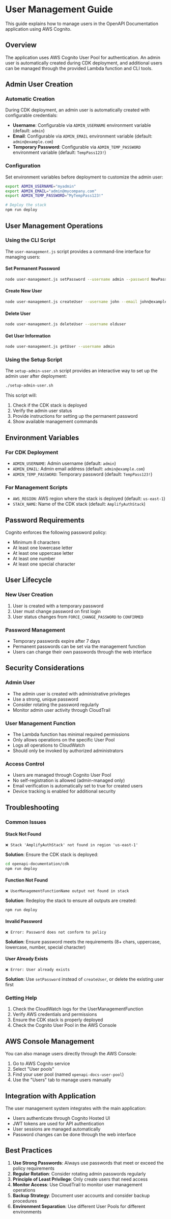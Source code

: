 # User Management Guide

This guide explains how to manage users in the OpenAPI Documentation application using AWS Cognito.

## Overview

The application uses AWS Cognito User Pool for authentication. An admin user is automatically created during CDK deployment, and additional users can be managed through the provided Lambda function and CLI tools.

## Admin User Creation

### Automatic Creation

During CDK deployment, an admin user is automatically created with configurable credentials:

- **Username**: Configurable via `ADMIN_USERNAME` environment variable (default: `admin`)
- **Email**: Configurable via `ADMIN_EMAIL` environment variable (default: `admin@example.com`)
- **Temporary Password**: Configurable via `ADMIN_TEMP_PASSWORD` environment variable (default: `TempPass123!`)

### Configuration

Set environment variables before deployment to customize the admin user:

```bash
export ADMIN_USERNAME="myadmin"
export ADMIN_EMAIL="admin@mycompany.com"
export ADMIN_TEMP_PASSWORD="MyTempPass123!"

# Deploy the stack
npm run deploy
```

## User Management Operations

### Using the CLI Script

The `user-management.js` script provides a command-line interface for managing users:

#### Set Permanent Password

```bash
node user-management.js setPassword --username admin --password NewPassword123!
```

#### Create New User

```bash
node user-management.js createUser --username john --email john@example.com --password TempPass123!
```

#### Delete User

```bash
node user-management.js deleteUser --username olduser
```

#### Get User Information

```bash
node user-management.js getUser --username admin
```

### Using the Setup Script

The `setup-admin-user.sh` script provides an interactive way to set up the admin user after deployment:

```bash
./setup-admin-user.sh
```

This script will:
1. Check if the CDK stack is deployed
2. Verify the admin user status
3. Provide instructions for setting up the permanent password
4. Show available management commands

## Environment Variables

### For CDK Deployment

- `ADMIN_USERNAME`: Admin username (default: `admin`)
- `ADMIN_EMAIL`: Admin email address (default: `admin@example.com`)
- `ADMIN_TEMP_PASSWORD`: Temporary password (default: `TempPass123!`)

### For Management Scripts

- `AWS_REGION`: AWS region where the stack is deployed (default: `us-east-1`)
- `STACK_NAME`: Name of the CDK stack (default: `AmplifyAuthStack`)

## Password Requirements

Cognito enforces the following password policy:

- Minimum 8 characters
- At least one lowercase letter
- At least one uppercase letter
- At least one number
- At least one special character

## User Lifecycle

### New User Creation

1. User is created with a temporary password
2. User must change password on first login
3. User status changes from `FORCE_CHANGE_PASSWORD` to `CONFIRMED`

### Password Management

- Temporary passwords expire after 7 days
- Permanent passwords can be set via the management function
- Users can change their own passwords through the web interface

## Security Considerations

### Admin User

- The admin user is created with administrative privileges
- Use a strong, unique password
- Consider rotating the password regularly
- Monitor admin user activity through CloudTrail

### User Management Function

- The Lambda function has minimal required permissions
- Only allows operations on the specific User Pool
- Logs all operations to CloudWatch
- Should only be invoked by authorized administrators

### Access Control

- Users are managed through Cognito User Pool
- No self-registration is allowed (admin-managed only)
- Email verification is automatically set to true for created users
- Device tracking is enabled for additional security

## Troubleshooting

### Common Issues

#### Stack Not Found

```
❌ Stack 'AmplifyAuthStack' not found in region 'us-east-1'
```

**Solution**: Ensure the CDK stack is deployed:
```bash
cd openapi-documentation/cdk
npm run deploy
```

#### Function Not Found

```
❌ UserManagementFunctionName output not found in stack
```

**Solution**: Redeploy the stack to ensure all outputs are created:
```bash
npm run deploy
```

#### Invalid Password

```
❌ Error: Password does not conform to policy
```

**Solution**: Ensure password meets the requirements (8+ chars, uppercase, lowercase, number, special character)

#### User Already Exists

```
❌ Error: User already exists
```

**Solution**: Use `setPassword` instead of `createUser`, or delete the existing user first

### Getting Help

1. Check the CloudWatch logs for the UserManagementFunction
2. Verify AWS credentials and permissions
3. Ensure the CDK stack is properly deployed
4. Check the Cognito User Pool in the AWS Console

## AWS Console Management

You can also manage users directly through the AWS Console:

1. Go to AWS Cognito service
2. Select "User pools"
3. Find your user pool (named `openapi-docs-user-pool`)
4. Use the "Users" tab to manage users manually

## Integration with Application

The user management system integrates with the main application:

- Users authenticate through Cognito Hosted UI
- JWT tokens are used for API authentication
- User sessions are managed automatically
- Password changes can be done through the web interface

## Best Practices

1. **Use Strong Passwords**: Always use passwords that meet or exceed the policy requirements
2. **Regular Rotation**: Consider rotating admin passwords regularly
3. **Principle of Least Privilege**: Only create users that need access
4. **Monitor Access**: Use CloudTrail to monitor user management operations
5. **Backup Strategy**: Document user accounts and consider backup procedures
6. **Environment Separation**: Use different User Pools for different environments
